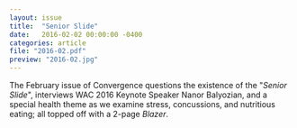 ```yaml
---
layout: issue
title:  "Senior Slide"
date:   2016-02-02 00:00:00 -0400
categories: article
file: "2016-02.pdf"
preview: "2016-02.jpg"
---
```


The February issue of Convergence questions the existence of the "*Senior Slide*", interviews WAC 2016 Keynote Speaker Nanor Balyozian, and a special health theme as we examine stress, concussions, and nutritious eating; all topped off with a 2-page *Blazer*.
